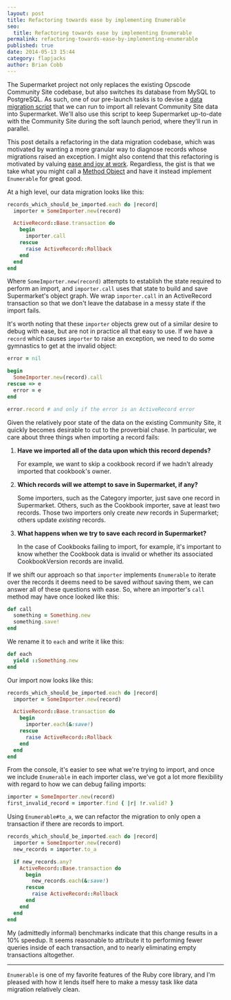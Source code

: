 ```yaml
---
layout: post
title: Refactoring towards ease by implementing Enumerable
seo:
  title: Refactoring towards ease by implementing Enumerable
permalink: refactoring-towards-ease-by-implementing-enumerable
published: true
date: 2014-05-13 15:44
category: flapjacks
author: Brian Cobb
---
```


The Supermarket project not only replaces the existing Opscode Community Site codebase, but also switches its database from MySQL to PostgreSQL. As such, one of our pre-launch tasks is to devise a [data migration script][1] that we can run to import all relevant Community Site data into Supermarket. We'll also use this script to keep Supermarket up-to-date with the Community Site during the soft launch period, where they'll run in parallel.

This post details a refactoring in the data migration codebase, which was motivated by wanting a more granular way to diagnose records whose migrations raised an exception. I might also contend that this refactoring is motivated by valuing [ease and joy at work][2]. Regardless, the gist is that we take what you might call a [Method Object][3] and have it instead implement `Enumerable` for great good.

At a high level, our data migration looks like this:

```ruby
records_which_should_be_imported.each do |record|
  importer = SomeImporter.new(record)

  ActiveRecord::Base.transaction do
    begin
      importer.call
    rescue
      raise ActiveRecord::Rollback
    end
  end
end
```

Where `SomeImporter.new(record)` attempts to establish the state required to perform an import, and `importer.call` uses that state to build and save Supermarket's object graph. We wrap `importer.call` in an ActiveRecord transaction so that we don't leave the database in a messy state if the import fails.

It's worth noting that these `importer` objects grew out of a similar desire to debug with ease, but are not in practice all that easy to use. If we have a `record` which causes `importer` to raise an exception, we need to do some gymnastics to get at the invalid object:

```ruby
error = nil

begin
  SomeImporter.new(record).call
rescue => e
  error = e
end

error.record # and only if the error is an ActiveRecord error
```

Given the relatively poor state of the data on the existing Community Site, it quickly becomes desirable to cut to the proverbial chase. In particular, we care about three things when importing a record fails:

1.  **Have we imported all of the data upon which this record depends?**

    For example, we want to skip a cookbook record if we hadn't already imported that cookbook's owner.

2.  **Which records will we attempt to save in Supermarket, if any?**

    Some importers, such as the Category importer, just save one record in Supermarket. Others, such as the Cookbook importer, save at least two records. Those two importers only create *new* records in Supermarket; others update *existing* records.

3.  **What happens when we try to save each record in Supermarket?**

    In the case of Cookbooks failing to import, for example, it's important to know whether the Cookbook data is invalid or whether its associated CookbookVersion records are invalid.

If we shift our approach so that `importer` implements `Enumerable` to iterate over the records it deems need to be saved *without* saving them, we can answer all of these questions with ease. So, where an importer's `call` method may have once looked like this:

```ruby
def call
  something = Something.new
  something.save!
end
```

We rename it to `each` and write it like this:

```ruby
def each
  yield ::Something.new
end
```

Our import now looks like this:

```ruby
records_which_should_be_imported.each do |record|
  importer = SomeImporter.new(record)

  ActiveRecord::Base.transaction do
    begin
      importer.each(&:save!)
    rescue
      raise ActiveRecord::Rollback
    end
  end
end
```

From the console, it's easier to see what we're trying to import, and once we include `Enumerable` in each importer class, we've got a lot more flexibility with regard to how we can debug failing imports:

```ruby
importer = SomeImporter.new(record)
first_invalid_record = importer.find { |r| !r.valid? }
```

Using `Enumerable#to_a`, we can refactor the migration to only open a transaction if there are records to import.

```ruby
records_which_should_be_imported.each do |record|
  importer = SomeImporter.new(record)
  new_records = importer.to_a

  if new_records.any?
    ActiveRecord::Base.transaction do
      begin
        new_records.each(&:save!)
      rescue
        raise ActiveRecord::Rollback
      end
    end
  end
end
```

My (admittedly informal) benchmarks indicate that this change results in a 10% speedup. It seems reasonable to attribute it to performing fewer queries inside of each transaction, and to nearly eliminating empty transactions altogether.

* * *

`Enumerable` is one of my favorite features of the Ruby core library, and I'm pleased with how it lends itself here to make a messy task like data migration relatively clean.

 [1]: https://github.com/gofullstack/chef-legacy
 [2]: http://www.exampler.com/ease-and-joy.html
 [3]: http://c2.com/cgi/wiki?MethodObject
